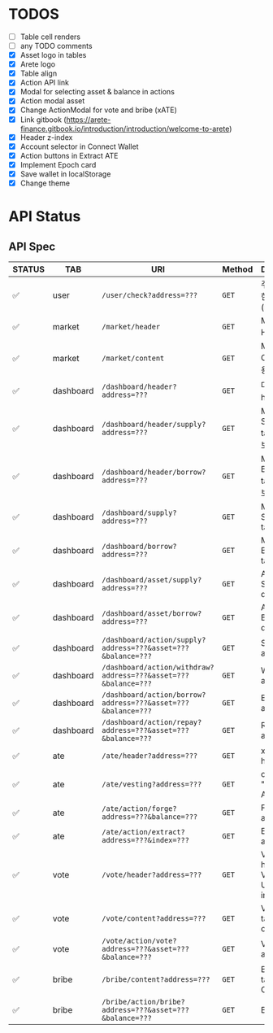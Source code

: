 # TODOS
- [ ] Table cell renders
- [ ] any TODO comments
- [x] Asset logo in tables
- [x] Arete logo
- [x] Table align
- [x] Action API link
- [x] Modal for selecting asset & balance in actions
- [x] Action modal asset
- [x] Change ActionModal for vote and bribe (xATE)
- [x] Link gitbook (https://arete-finance.gitbook.io/introduction/introduction/welcome-to-arete)
- [x] Header z-index
- [x] Account selector in Connect Wallet
- [x] Action buttons in Extract ATE
- [x] Implement Epoch card
- [x] Save wallet in localStorage
- [x] Change theme

# API Status
## API Spec

|STATUS|TAB|        URI        |   Method  |      Description      |
|---|---|-------------------|-----------|-----------------------|
|:white_check_mark:|user|`/user/check?address=???`|`GET`| 주소가 유효한지 확인 (204 / 404)|
|:white_check_mark:|market|`/market/header`|`GET`|Market Header 내용|
|:white_check_mark:|market|`/market/content`|`GET`|Market Content 내용|
|:white_check_mark:|dashboard|`/dashboard/header?address=???`|`GET`|대시보드 header 정보|
|:white_check_mark:|dashboard|`/dashboard/header/supply?address=???`|`GET`|My Supplies tab 헤더 정보|
|:white_check_mark:|dashboard|`/dashboard/header/borrow?address=???`|`GET`|My Borrows tab 헤더 정보|
|:white_check_mark:|dashboard|`/dashboard/supply?address=???`|`GET`|My Supplies tab detail|
|:white_check_mark:|dashboard|`/dashboard/borrow?address=???`|`GET`|My Borrows tab detail|
|:white_check_mark:|dashboard|`/dashboard/asset/supply?address=???`|`GET`|Assets to Supply tab detail|
|:white_check_mark:|dashboard|`/dashboard/asset/borrow?address=???`|`GET`|Assets to Borrow tab detail|
|:white_check_mark:|dashboard|`/dashboard/action/supply?address=???&asset=???&balance=???`|`GET`|Supply action|
|:white_check_mark:|dashboard|`/dashboard/action/withdraw?address=???&asset=???&balance=???`|`GET`|Withdraw action|
|:white_check_mark:|dashboard|`/dashboard/action/borrow?address=???&asset=???&balance=???`|`GET`|Borrow action|
|:white_check_mark:|dashboard|`/dashboard/action/repay?address=???&asset=???&balance=???`|`GET`|Repay action|
|:white_check_mark:|ate|`/ate/header?address=???`|`GET`|xATE tab header|
|:white_check_mark:|ate|`/ate/vesting?address=???`|`GET`|contents of "Extract ATE" table|
|:white_check_mark:|ate|`/ate/action/forge?address=???&balance=???`|`GET`|Forge action|
|:white_check_mark:|ate|`/ate/action/extract?address=???&index=???`|`GET`|Extract action|
|:white_check_mark:|vote|`/vote/header?address=???`|`GET`|Vote tab header & Vote Power Used information|
|:white_check_mark:|vote|`/vote/content?address=???`|`GET`|Vote tab table content|
|:white_check_mark:|vote|`/vote/action/vote?address=???&asset=???&balance=???`|`GET`|Vote table action|
|:white_check_mark:|bribe|`/bribe/content?address=???`|`GET`|Bribe tab table Content|
|:white_check_mark:|bribe|`/bribe/action/bribe?address=???&asset=???&balance=???`|`GET`|Bribe action|